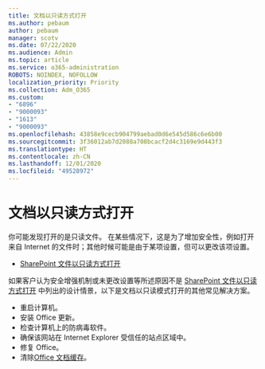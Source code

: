 ```yaml
---
title: 文档以只读方式打开
ms.author: pebaum
author: pebaum
manager: scotv
ms.date: 07/22/2020
ms.audience: Admin
ms.topic: article
ms.service: o365-administration
ROBOTS: NOINDEX, NOFOLLOW
localization_priority: Priority
ms.collection: Adm_O365
ms.custom:
- "6896"
- "9000093"
- "1613"
- "9000093"
ms.openlocfilehash: 43858e9cecb904799aebad0d6e545d586c6e6b00
ms.sourcegitcommit: 3f36012ab7d2088a708bcacf2d4c3169e9d443f3
ms.translationtype: HT
ms.contentlocale: zh-CN
ms.lasthandoff: 12/01/2020
ms.locfileid: "49528972"
---
```

# <a name="documents-opening-in-read-only"></a>文档以只读方式打开

你可能发现打开的是只读文件。 在某些情况下，这是为了增加安全性，例如打开来自 Internet 的文件时；其他时候可能是由于某项设置，但可以更改该项设置。

- [SharePoint 文件以只读方式打开](https://docs.microsoft.com/sharepoint/troubleshoot/lists-and-libraries/files-open-as-read-only-and-cannot-check-in-or-out)

如果客户认为安全增强机制或未更改设置等所述原因不是 [SharePoint 文件以只读方式打开](https://docs.microsoft.com/sharepoint/troubleshoot/lists-and-libraries/files-open-as-read-only-and-cannot-check-in-or-out) 中列出的设计情景，以下是文档以只读模式打开的其他常见解决方案。

- 重启计算机。
- 安装 Office 更新。
- 检查计算机上的防病毒软件。
- 确保该网站在 Internet Explorer 受信任的站点区域中。
- 修复 Office。
- 清除[Office 文档缓存](https://support.microsoft.com/office/delete-your-office-document-cache-b1d3765e-d71b-4bb8-99ca-acd22c42995d?ui=en-us&rs=en-us&ad=us)。

